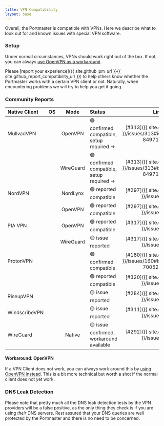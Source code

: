 ```yaml
---
title: VPN Compatibility
layout: base
---
```


Overall, the Portmaster is compatible with VPNs. Here we describe what to look out for and known issues with special VPN software.

### Setup

Under normal circumstances, VPNs should work right out of the box. If not, you can always [use OpenVPN as a workaround](#workaround-openvpn).

Please [report your experience]({{ site.github_pm_url }}{{ site.github_report_compatibility_url }}) to help others know whether the Portmaster works with a certain VPN client or not. Naturally, when encountering problems we will try to help you get it going.

### Community Reports

<!--

## Status Guideline

- 🟢 confirmed compatible                  (confirmed by the Safing team)
- 🟢 reported compatible                   (reported by the community)
- 🟡 issue reported                        (reported by the community)
- 🟡 issue confirmed, workaround available (confirmed by the Safing team)
- 🚫 issue confirmed                       (confirmed by the Safing team)

-->

| Native Client | OS | Mode | Status | Link |
|:---|:---:|:---:|:---|:---:|
| MullvadVPN | <i class="fab fa-windows"></i> | OpenVPN | 🟢 confirmed compatible, setup required → | [#313]({{ site.github_pm_url }}/issues/313#issuecomment-849715343) |
| | <i class="fab fa-windows"></i> | WireGuard | 🟢 confirmed compatible, setup required → | [#313]({{ site.github_pm_url }}/issues/313#issuecomment-849715343) |
| NordVPN | <i class="fab fa-linux"></i> | NordLynx | 🟢 reported compatible | [#297]({{ site.github_pm_url }}/issues/297) |
| | <i class="fab fa-linux"></i> | OpenVPN | 🟢 reported compatible | [#297]({{ site.github_pm_url }}/issues/297) |
| PIA VPN | <i class="fab fa-linux"></i> | OpenVPN | 🟢 reported compatible | [#317]({{ site.github_pm_url }}/issues/317) |
| | <i class="fab fa-linux"></i> | WireGuard | 🟡 issue reported | [#317]({{ site.github_pm_url }}/issues/317) |
| ProtonVPN | <i class="fab fa-windows"></i> | | 🟢 confirmed compatible | [#160]({{ site.github_pm_url }}/issues/160#issuecomment-700528272) |
| | <i class="fab fa-linux"></i> | | 🟢 reported compatible | [#320]({{ site.github_pm_url }}/issues/320) |
| RiseupVPN | <i class="fab fa-linux"></i>|  |🟡 issue reported | [#284]({{ site.github_pm_url }}/issues/284) |
| WindscribeVPN | <i class="fab fa-windows"></i>|  |🟡 issue reported | [#311]({{ site.github_pm_url }}/issues/311) |
| WireGuard | <i class="fab fa-linux"></i>| Native  |🟡 issue confirmed, workaround available | [#292]({{ site.github_pm_url }}/issues/292) |

#### Workaround: OpenVPN

If a VPN Client does not work, you can always work around this by [using OpenVPN instead](https://openvpn.net/community-resources/how-to/). This is a bit more technical but worth a shot if the normal client does not yet work.

### DNS Leak Detection

Please note that pretty much all the DNS leak detection tests by the VPN providers will be a false positive, as the only thing they check is if you are using _their_ DNS servers. Rest assured that your DNS queries are well protected by the Portmaster and there is no need to be concerned.
